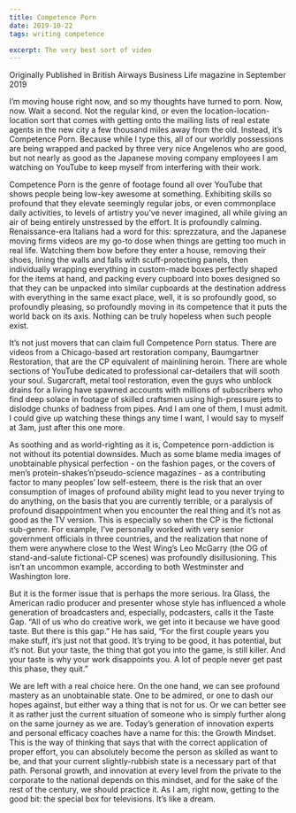 ```yaml
---
title: Competence Porn
date: 2019-10-22
tags: writing competence

excerpt: The very best sort of video
---
```


Originally Published in British Airways Business Life magazine in September 2019

I’m moving house right now, and so my thoughts have turned to porn. Now, now. Wait a second. Not the regular kind, or even the location-location-location sort that comes with getting onto the mailing lists of real estate agents in the new city a few thousand miles away from the old. Instead, it’s Competence Porn. Because while I type this, all of our worldly possessions are being wrapped and packed by three very nice Angelenos who are good, but not nearly as good as the Japanese moving company employees I am watching on YouTube to keep myself from interfering with their work.

Competence Porn is the genre of footage found all over YouTube that shows people being low-key awesome at something. Exhibiting skills so profound that they elevate seemingly regular jobs, or even commonplace daily activities, to levels of artistry you’ve never imagined, all while giving an air of being entirely unstressed by the effort. It is profoundly calming. Renaissance-era Italians had a word for this: sprezzatura, and the Japanese moving firms videos are my go-to dose when things are getting too much in real life. Watching them bow before they enter a house, removing their shoes, lining the walls and falls with scuff-protecting panels, then individually wrapping everything in custom-made boxes perfectly shaped for the items at hand, and packing every cupboard into boxes designed so that they can be unpacked into similar cupboards at the destination address with everything in the same exact place, well, it is so profoundly good, so profoundly pleasing, so profoundly moving in its competence that it puts the world back on its axis. Nothing can be truly hopeless when such people exist.

It’s not just movers that can claim full Competence Porn status. There are videos from a Chicago-based art restoration company, Baumgartner Restoration, that are the CP equivalent of mainlining heroin. There are whole sections of YouTube dedicated to professional car-detailers that will sooth your soul. Sugarcraft, metal tool restoration, even the guys who unblock drains for a living have spawned accounts with millions of subscribers who find deep solace in footage of skilled craftsmen using high-pressure jets to dislodge chunks of badness from pipes. And I am one of them, I must admit. I could give up watching these things any time I want, I would say to myself at 3am, just after this one more.

As soothing and as world-righting as it is, Competence porn-addiction is not without its potential downsides. Much as some blame media images of unobtainable physical perfection - on the fashion pages, or the covers of men’s protein-shakes’n’pseudo-science magazines - as a contributing factor to many peoples’ low self-esteem, there is the risk that an over consumption of images of profound ability might lead to you never trying to do anything, on the basis that you are currently terrible, or a paralysis of profound disappointment when you encounter the real thing and it’s not as good as the TV version. This is especially so when the CP is the fictional sub-genre. For example, I’ve personally worked with very senior government officials in three countries, and the realization that none of them were anywhere close to the West Wing’s Leo McGarry (the OG of stand-and-salute fictional-CP scenes) was profoundly disillusioning. This isn’t an uncommon example, according to both Westminster and Washington lore.

But it is the former issue that is perhaps the more serious. Ira Glass, the American radio producer and presenter whose style has influenced a whole generation of broadcasters and, especially, podcasters, calls it the Taste Gap. “All of us who do creative work, we get into it because we have good taste. But there is this gap.” He has said, “For the first couple years you make stuff, it’s just not that good. It’s trying to be good, it has potential, but it’s not. But your taste, the thing that got you into the game, is still killer. And your taste is why your work disappoints you. A lot of people never get past this phase, they quit.”

We are left with a real choice here. On the one hand, we can see profound mastery as an unobtainable state. One to be admired, or one to dash our hopes against, but either way a thing that is not for us. Or we can better see it as rather just the current situation of someone who is simply further along on the same journey as we are. Today’s generation of innovation experts and personal efficacy coaches have a name for this: the Growth Mindset. This is the way of thinking that says that with the correct application of proper effort, you can absolutely become the person as skilled as want to be, and that your current slightly-rubbish state is a necessary part of that path. Personal growth, and innovation at every level from the private to the corporate to the national depends on this mindset, and for the sake of the rest of the century, we should practice it. As I am, right now, getting to the good bit: the special box for televisions. It’s like a dream.
